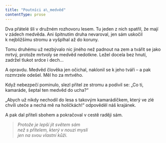 ```yaml
---
title: "Poutníci a\_medvěd"
contentType: prose
---
```


  

Dva přátelé šli v družném rozhovoru lesem. Tu jeden z nich spatřil, že mají v zádech medvěda. Ani špitnutím druha nevaroval, jen sám uskočil k nejbližšímu stromu a vyšplhal až do koruny.

Tomu druhému už nezbývalo nic jiného než padnout na zem a tvářit se jako mrtvý, protože mrtvoly se medvěd nedotkne. Ležel docela bez hnutí, zadržel tlukot srdce i dech…

A opravdu. Medvěd člověka jen očichal, naklonil se k jeho tváři – a pak rozmrzele odešel. Měl ho za mrtvého.

Když nebezpečí pominulo, slezl přítel ze stromu a podivil se: „Co ti, kamaráde, šeptal ten medvěd do ucha?“

„Abych už nikdy nechodil do lesa s takovým kamarádíčkem, který ve zlé chvíli uteče a nechá mě na holičkách!“ odpověděl náš krajánek.

A pak dal příteli sbohem a pokračoval v cestě raději sám.

> _Protože je lepší jít světem sám  
> než s přítelem, který v nouzi myslí  
> jen na svou vlastní kůži._
